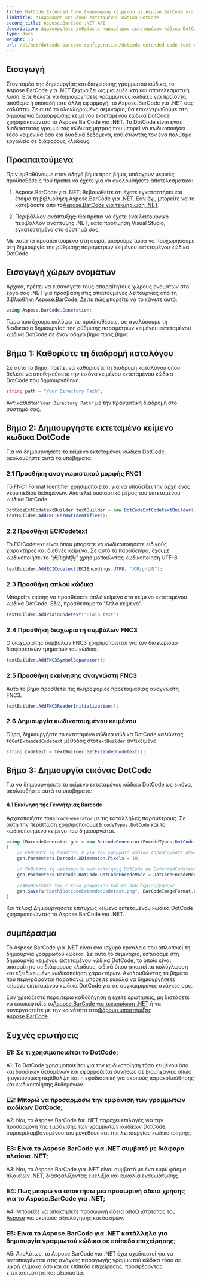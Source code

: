 ```yaml
---
title: DotCode Extended Code Διαμόρφωση κειμένου με Aspose.BarCode για .NET
linktitle: Διαμόρφωση κειμένου εκτεταμένου κώδικα DotCode
second_title: Aspose.BarCode .NET API
description: Δημιουργήστε ρυθμίσεις παραμέτρων εκτεταμένου κώδικα DotCode με ευκολία χρησιμοποιώντας το Aspose.BarCode για .NET. Ακολουθήστε τον βήμα προς βήμα οδηγό μας για αποτελεσματική δημιουργία barcode.
type: docs
weight: 13
url: /el/net/dotcode-barcode-configuration/dotcode-extended-code-text-configuration/
---
```

## Εισαγωγή

Στον τομέα της δημιουργίας και διαχείρισης γραμμωτού κώδικα, το Aspose.BarCode για .NET ξεχωρίζει ως μια ευέλικτη και αποτελεσματική λύση. Είτε θέλετε να δημιουργήσετε γραμμωτούς κώδικες για προϊόντα, απόθεμα ή οποιαδήποτε άλλη εφαρμογή, το Aspose.BarCode για .NET σας καλύπτει. Σε αυτό το ολοκληρωμένο σεμινάριο, θα επικεντρωθούμε στη δημιουργία διαμόρφωσης κειμένου εκτεταμένου κώδικα DotCode χρησιμοποιώντας το Aspose.BarCode για .NET. Το DotCode είναι ένας δισδιάστατος γραμμωτός κώδικας μήτρας που μπορεί να κωδικοποιήσει τόσο κειμενικά όσο και δυαδικά δεδομένα, καθιστώντας τον ένα πολύτιμο εργαλείο σε διάφορους κλάδους.

## Προαπαιτούμενα

Πριν εμβαθύνουμε στον οδηγό βήμα προς βήμα, υπάρχουν μερικές προϋποθέσεις που πρέπει να έχετε για να ακολουθήσετε αποτελεσματικά:

1.  Aspose.BarCode για .NET: Βεβαιωθείτε ότι έχετε εγκαταστήσει και έτοιμο τη βιβλιοθήκη Aspose.BarCode για .NET. Εάν όχι, μπορείτε να το κατεβάσετε από το[Aspose.BarCode για τεκμηρίωση .NET](https://reference.aspose.com/barcode/net/).

2. Περιβάλλον ανάπτυξης: Θα πρέπει να έχετε ένα λειτουργικό περιβάλλον ανάπτυξης .NET, κατά προτίμηση Visual Studio, εγκατεστημένο στο σύστημά σας.

Με αυτά τα προαπαιτούμενα στη σειρά, μπορούμε τώρα να προχωρήσουμε στη δημιουργία της ρύθμισης παραμέτρων κειμένου εκτεταμένου κώδικα DotCode.

## Εισαγωγή χώρων ονομάτων

Αρχικά, πρέπει να εισαγάγετε τους απαραίτητους χώρους ονομάτων στο έργο σας .NET για πρόσβαση στις απαιτούμενες λειτουργίες από τη βιβλιοθήκη Aspose.BarCode. Δείτε πώς μπορείτε να το κάνετε αυτό:


```csharp
using Aspose.BarCode.Generation;
```

Τώρα που έχουμε καλύψει τις προϋποθέσεις, ας αναλύσουμε τη διαδικασία δημιουργίας της ρύθμισης παραμέτρων κειμένου εκτεταμένου κώδικα DotCode σε έναν οδηγό βήμα προς βήμα.



## Βήμα 1: Καθορίστε τη διαδρομή καταλόγου

Σε αυτό το βήμα, πρέπει να καθορίσετε τη διαδρομή καταλόγου όπου θέλετε να αποθηκεύσετε την εικόνα κειμένου εκτεταμένου κώδικα DotCode που δημιουργήθηκε.

```csharp
string path = "Your Directory Path";
```

 Αντικαθιστώ`"Your Directory Path"` με την πραγματική διαδρομή στο σύστημά σας.

## Βήμα 2: Δημιουργήστε εκτεταμένο κείμενο κώδικα DotCode

Για να δημιουργήσετε το κείμενο εκτεταμένου κώδικα DotCode, ακολουθήστε αυτά τα υποβήματα:

### 2.1 Προσθήκη αναγνωριστικού μορφής FNC1

Το FNC1 Format Identifier χρησιμοποιείται για να υποδείξει την αρχή ενός νέου πεδίου δεδομένων. Αποτελεί ουσιαστικό μέρος του εκτεταμένου κώδικα DotCode.

```csharp
DotCodeExtCodetextBuilder textBuilder = new DotCodeExtCodetextBuilder();
textBuilder.AddFNC1FormatIdentifier();
```

### 2.2 Προσθήκη ECICodetext

Το ECICodetext είναι όπου μπορείτε να κωδικοποιήσετε ειδικούς χαρακτήρες και διεθνές κείμενο. Σε αυτό το παράδειγμα, έχουμε κωδικοποιήσει το "犬Right狗" χρησιμοποιώντας κωδικοποίηση UTF-8.

```csharp
textBuilder.AddECICodetext(ECIEncodings.UTF8, "犬Right狗");
```

### 2.3 Προσθήκη απλού κώδικα

Μπορείτε επίσης να προσθέσετε απλό κείμενο στο κείμενο εκτεταμένου κώδικα DotCode. Εδώ, προσθέσαμε το "Απλό κείμενο".

```csharp
textBuilder.AddPlainCodetext("Plain text");
```

### 2.4 Προσθήκη διαχωριστή συμβόλων FNC3

Ο διαχωριστής συμβόλων FNC3 χρησιμοποιείται για τον διαχωρισμό διαφορετικών τμημάτων του κώδικα.

```csharp
textBuilder.AddFNC3SymbolSeparator();
```

### 2.5 Προσθήκη εκκίνησης αναγνώστη FNC3

Αυτό το βήμα προσθέτει τις πληροφορίες προετοιμασίας αναγνώστη FNC3.

```csharp
textBuilder.AddFNC3ReaderInitialization();
```

### 2.6 Δημιουργία κωδικοποιημένου κειμένου

 Τώρα, δημιουργήστε το εκτεταμένο κώδικα κώδικα DotCode καλώντας το`GetExtendedCodetext` μέθοδος στο`textBuilder` αντικείμενο.

```csharp
string codetext = textBuilder.GetExtendedCodetext();
```

## Βήμα 3: Δημιουργία εικόνας DotCode

Για να δημιουργήσετε το κείμενο εκτεταμένου κώδικα DotCode ως εικόνα, ακολουθήστε αυτά τα υποβήματα:

#### 4.1 Εκκίνηση της Γεννήτριας Barcode

 Αρχικοποιήστε το`BarcodeGenerator` με τις κατάλληλες παραμέτρους. Σε αυτή την περίπτωση χρησιμοποιούμε`EncodeTypes.DotCode` και το κωδικοποιημένο κείμενο που δημιουργείται.

```csharp
using (BarcodeGenerator gen = new BarcodeGenerator(EncodeTypes.DotCode, codetext))
{
    // Ρυθμίστε τη διάσταση Χ για τον γραμμωτό κώδικα (προσαρμόστε όπως απαιτείται).
    gen.Parameters.Barcode.XDimension.Pixels = 10;

    // Ρυθμίστε τη λειτουργία κωδικοποίησης DotCode σε ExtendedCodetext.
    gen.Parameters.Barcode.DotCode.DotCodeEncodeMode = DotCodeEncodeMode.ExtendedCodetext;

    //Αποθηκεύστε την εικόνα γραμμικού κώδικα που δημιουργήθηκε.
    gen.Save($"{path}DotCodeExtendedCodetext.png", BarCodeImageFormat.Png);
}
```

Και τέλος! Δημιουργήσατε επιτυχώς κείμενο εκτεταμένου κώδικα DotCode χρησιμοποιώντας το Aspose.BarCode για .NET.

## συμπέρασμα

Το Aspose.BarCode για .NET είναι ένα ισχυρό εργαλείο που απλοποιεί τη δημιουργία γραμμωτού κώδικα. Σε αυτό το σεμινάριο, εστιάσαμε στη δημιουργία κειμένου εκτεταμένου κώδικα DotCode, το οποίο είναι απαραίτητο σε διάφορους κλάδους, ειδικά όπου απαιτείται πολύγλωσση και εξειδικευμένη κωδικοποίηση χαρακτήρων. Ακολουθώντας τα βήματα που περιγράφονται παραπάνω, μπορείτε εύκολα να δημιουργήσετε κείμενο εκτεταμένου κώδικα DotCode για τις συγκεκριμένες ανάγκες σας.

 Εάν χρειάζεστε περαιτέρω καθοδήγηση ή έχετε ερωτήσεις, μη διστάσετε να επισκεφτείτε το[Aspose.BarCode για τεκμηρίωση .NET](https://reference.aspose.com/barcode/net/) ή να συνεργαστείτε με την κοινότητα στο[Φόρουμ υποστήριξης Aspose.BarCode](https://forum.aspose.com/c/barcode/13).

## Συχνές ερωτήσεις

### Ε1: Σε τι χρησιμοποιείται το DotCode;

A1: Το DotCode χρησιμοποιείται για την κωδικοποίηση τόσο κειμένου όσο και δυαδικών δεδομένων και εφαρμόζεται συνήθως σε βιομηχανίες όπως η υγειονομική περίθαλψη και η εφοδιαστική για σκοπούς παρακολούθησης και κωδικοποίησης δεδομένων.

### Ε2: Μπορώ να προσαρμόσω την εμφάνιση των γραμμωτών κωδίκων DotCode;

A2: Ναι, το Aspose.BarCode for .NET παρέχει επιλογές για την προσαρμογή της εμφάνισης των γραμμωτών κωδίκων DotCode, συμπεριλαμβανομένου του μεγέθους και της λειτουργίας κωδικοποίησης.

### Ε3: Είναι το Aspose.BarCode για .NET συμβατό με διάφορα πλαίσια .NET;

A3: Ναι, το Aspose.BarCode για .NET είναι συμβατό με ένα ευρύ φάσμα πλαισίων .NET, διασφαλίζοντας ευελιξία και ευκολία ενσωμάτωσης.

### Ε4: Πώς μπορώ να αποκτήσω μια προσωρινή άδεια χρήσης για το Aspose.BarCode για .NET;

 A4: Μπορείτε να αποκτήσετε προσωρινή άδεια από[Ο ιστότοπος του Aspose](https://purchase.aspose.com/temporary-license/) για σκοπούς αξιολόγησης και δοκιμών.

### Ε5: Είναι το Aspose.BarCode για .NET κατάλληλο για δημιουργία γραμμωτού κώδικα σε επίπεδο επιχείρησης;

A5: Απολύτως, το Aspose.BarCode για .NET έχει σχεδιαστεί για να ανταποκρίνεται στις ανάγκες παραγωγής γραμμωτού κώδικα τόσο σε μικρή κλίμακα όσο και σε επίπεδο επιχείρησης, προσφέροντας επεκτασιμότητα και αξιοπιστία.